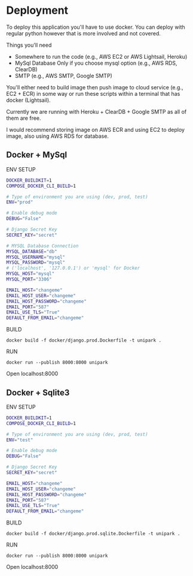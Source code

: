 # Deployment
To deploy this application you'll have to use docker. You can deploy with regular python however that is more involved and not covered.

Things you'll need
- Somewhere to run the code (e.g., AWS EC2 or AWS Lightsail, Heroku)
- MySql Database Only if you choose mysql option (e.g., AWS RDS, ClearDB)
- SMTP (e.g., AWS SMTP, Google SMTP)

You'll either need to build image then push image to cloud service (e.g., EC2 + ECR) in some way or run these scripts within a terminal that has docker (Lightsail).

Currently we are running with Heroku + ClearDB + Google SMTP as all of them are free.

I would recommend storing image on AWS ECR and using EC2 to deploy image, also using AWS RDS for database.

## Docker + MySql
ENV SETUP
```bash
DOCKER_BUILDKIT=1
COMPOSE_DOCKER_CLI_BUILD=1

# Type of environment you are using (dev, prod, test)
ENV="prod"

# Enable debug mode 
DEBUG="False"

# Django Secret Key 
SECRET_KEY="secret"

# MYSQL Database Connection
MYSQL_DATABASE="db"
MYSQL_USERNAME="mysql"
MYSQL_PASSWORD="mysql"
# ('localhost', '127.0.0.1') or 'mysql' for Docker
MYSQL_HOST="mysql"
MYSQL_PORT="3306"

EMAIL_HOST="changeme"
EMAIL_HOST_USER="changeme"
EMAIL_HOST_PASSWORD="changeme"
EMAIL_PORT="587"
EMAIL_USE_TLS="True"
DEFAULT_FROM_EMAIL="changeme"
```

BUILD
```
docker build -f docker/django.prod.Dockerfile -t unipark .
```

RUN
```
docker run --publish 8000:8000 unipark
```

Open localhost:8000

## Docker + Sqlite3
ENV SETUP
```bash
DOCKER_BUILDKIT=1
COMPOSE_DOCKER_CLI_BUILD=1

# Type of environment you are using (dev, prod, test)
ENV="test"

# Enable debug mode 
DEBUG="False"

# Django Secret Key 
SECRET_KEY="secret"

EMAIL_HOST="changeme"
EMAIL_HOST_USER="changeme"
EMAIL_HOST_PASSWORD="changeme"
EMAIL_PORT="587"
EMAIL_USE_TLS="True"
DEFAULT_FROM_EMAIL="changeme"
```

BUILD
```
docker build -f docker/django.prod.sqlite.Dockerfile -t unipark . 
```

RUN
```
docker run --publish 8000:8000 unipark
```

Open localhost:8000